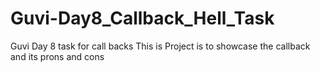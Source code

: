# Guvi-Day8_Callback_Hell_Task
Guvi Day 8 task for call backs
This is Project is to showcase the callback and its prons and cons

